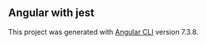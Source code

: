 ## Angular with jest

This project was generated with [Angular CLI](https://github.com/angular/angular-cli) version 7.3.8.
